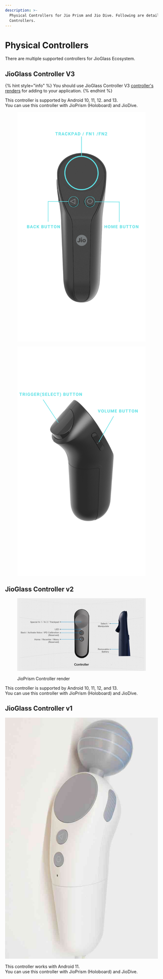 ```yaml
---
description: >-
  Physical Controllers for Jio Prism and Jio Dive. Following are details of the
  Controllers.
---
```


# Physical Controllers

There are multiple supported controllers for JioGlass Ecosystem.&#x20;

## JioGlass Controller V3

{% hint style="info" %}
You should use JioGlass Controller V3 [controller's renders](https://tesseractpvt-my.sharepoint.com/:f:/g/personal/virendra_tesseract_in/EkPTcaNZcqVKhS9poTmNynIBrfQXXUFXMdH-61GrxEbR-w?e=Cp0Ixa) for adding to your application.
{% endhint %}

This controller is supported by Android 10, 11, 12. and 13.\
You can use this controller with JioPrism (Holoboard) and JioDive.

<div><figure><img src="../.gitbook/assets/NoloController2.png" alt=""><figcaption></figcaption></figure> <figure><img src="../.gitbook/assets/NoloController1.png" alt=""><figcaption></figcaption></figure></div>

## JioGlass Controller v2&#x20;

<figure><img src="../.gitbook/assets/image (79).png" alt=""><figcaption><p>JioPrism Controller render</p></figcaption></figure>

This controller is supported by Android 10, 11, 12, and 13. \
You can use this controller with JioPrism (Holoboard) and JioDive.

## JioGlass Controller  v1

<img src="../.gitbook/assets/image (80).png" alt="K07 Controller" data-size="original">

This controller works with Android 11. \
You can use this controller with JioPrism (Holoboard) and JioDive.
